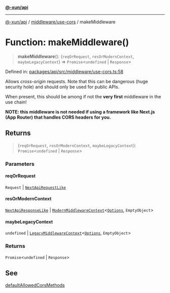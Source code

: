 [**@-xun/api**](../../../README.md)

***

[@-xun/api](../../../README.md) / [middleware/use-cors](../README.md) / makeMiddleware

# Function: makeMiddleware()

> **makeMiddleware**(): (`reqOrRequest`, `resOrModernContext`, `maybeLegacyContext`) => `Promise`\<`undefined` \| `Response`\>

Defined in: [packages/api/src/middleware/use-cors.ts:58](https://github.com/Xunnamius/api-utils/blob/5da7e0f39c76927221d59796ee606e41a5525952/packages/api/src/middleware/use-cors.ts#L58)

Allows _cross-origin_ requests. Note that this can be dangerous (huge
security hole) and should only be used for public APIs.

When present, this should be among if not the **very first** middleware in
the use chain!

**NOTE: this middleware is not needed if using a framework like Next.js (App
Router) that handles CORS headers for you.**

## Returns

> (`reqOrRequest`, `resOrModernContext`, `maybeLegacyContext`): `Promise`\<`undefined` \| `Response`\>

### Parameters

#### reqOrRequest

`Request` | [`NextApiRequestLike`](../../../index/interfaces/NextApiRequestLike.md)

#### resOrModernContext

[`NextApiResponseLike`](../../../index/type-aliases/NextApiResponseLike.md) | [`ModernMiddlewareContext`](../../../types/type-aliases/ModernMiddlewareContext.md)\<[`Options`](../type-aliases/Options.md), `EmptyObject`\>

#### maybeLegacyContext

`undefined` | [`LegacyMiddlewareContext`](../../../types/type-aliases/LegacyMiddlewareContext.md)\<[`Options`](../type-aliases/Options.md), `EmptyObject`\>

### Returns

`Promise`\<`undefined` \| `Response`\>

## See

[defaultAllowedCorsMethods](../variables/defaultAllowedCorsMethods.md)
